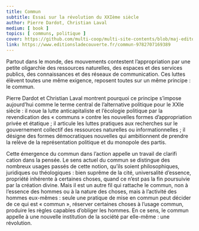 ```yaml
---
title: Commun
subtitle: Essai sur la révolution du XXIème siècle
author: Pierre Dardot, Christian Laval
medium: [ book ]
topics: [ communs, politique ]
cover: https://github.com/multi-coop/multi-site-contents/blob/maj-edito/texts/ressources/images/communs-dardot-laval.jpeg
link: https://www.editionsladecouverte.fr/commun-9782707169389
---
```


Partout dans le monde, des mouvements contestent l’appropriation par une petite oligarchie des ressources naturelles, des espaces et des services publics, des connaissances et des réseaux de communication. Ces luttes élèvent toutes une même exigence, reposent toutes sur un même principe : le commun.

Pierre Dardot et Christian Laval montrent pourquoi ce principe s’impose aujourd’hui comme le terme central de l’alternative politique pour le XXIe siècle : il noue la lutte anticapitaliste et l’écologie politique par la revendication des « communs » contre les nouvelles formes d’appropriation privée et étatique ; il articule les luttes pratiques aux recherches sur le gouvernement collectif des ressources naturelles ou informationnelles ; il désigne des formes démocratiques nouvelles qui ambitionnent de prendre la relève de la représentation politique et du monopole des partis.

Cette émergence du commun dans l’action appelle un travail de clarifi cation dans la pensée. Le sens actuel du commun se distingue des nombreux usages passés de cette notion, qu’ils soient philosophiques, juridiques ou théologiques : bien suprême de la cité, universalité d’essence, propriété inhérente à certaines choses, quand ce n’est pas la fin poursuivie par la création divine. Mais il est un autre fil qui rattache le commun, non à l’essence des hommes ou à la nature des choses, mais à l’activité des hommes eux-mêmes : seule une pratique de mise en commun peut décider de ce qui est « commun », réserver certaines choses à l’usage commun, produire les règles capables d’obliger les hommes. En ce sens, le commun appelle à une nouvelle institution de la société par elle-même : une révolution.
